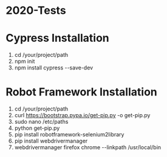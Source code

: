 # 2020-Tests

# Cypress Installation

1. cd /your/project/path
2. npm init
3. npm install cypress --save-dev

# Robot Framework Installation

1. cd /your/project/path
2. curl https://bootstrap.pypa.io/get-pip.py -o get-pip.py
3. sudo nano /etc/paths
4. python get-pip.py
5. pip install robotframework-selenium2library
6. pip install webdrivermanager
7. webdrivermanager firefox chrome --linkpath /usr/local/bin
